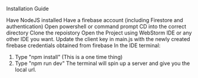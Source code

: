 Installation Guide

Have NodeJS installed
Have a firebase account (including Firestore and authentication)
Open powershell or command prompt
CD into the correct directory
Clone the repoistory
Open the Project using WebStorm IDE or any other IDE you want.
Update the client key in main.js with the newly created firebase credentials obtained from firebase
In the IDE terminal:
1. Type "npm install" (This is a one time thing)
2. Type "npm run dev" 
The terminal will spin up a server and give you the local url.
